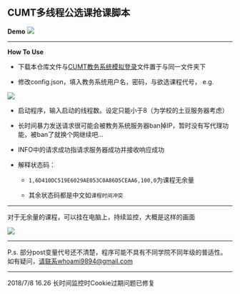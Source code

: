 ## CUMT多线程公选课抢课脚本

**Demo**
![](https://upload-images.jianshu.io/upload_images/11356161-9d4ba3a89d6d8637.jpg?imageMogr2/auto-orient/strip%7CimageView2/2/w/1240)

***

**How To Use**

+ 下载本仓库文件与[CUMT教务系统模拟登录](https://github.com/EddieIvan01/Analog_Login)文件置于与同一文件夹下

+ 修改config.json，填入教务系统用户名，密码，与欲选课程代号，
e.g.

![](https://upload-images.jianshu.io/upload_images/11356161-7009588876ac3fad.png?imageMogr2/auto-orient/strip%7CimageView2/2/w/1240)

+ 启动程序，输入启动的线程数。设定只能小于8（为学校的土豆服务器考虑）

+ 长时间暴力发送请求很可能会被教务系统服务器ban掉IP，暂时没有写代理功能，被ban了就换个网继续吧...

+ INFO中的请求成功指请求服务器成功并接收响应成功

+ 解释状态码：
   
  + `1,6D410DC519E6029AE053C0A86D5CEAA6,100,0`为课程无余量
   
  + 其余状态码都是中文如`课程时间冲突`

***

对于无余量的课程，可以挂在电脑上，持续监控，大概是这样的画面

![](https://upload-images.jianshu.io/upload_images/11356161-96e12173538f401a.gif?imageMogr2/auto-orient/strip)


***

P.s. 部分post变量代号还不清楚，程序可能不具有不同学院不同年级的普适性。如有疑问，请联系whoami9894@gmail.com

***

2018/7/8 16.26   长时间监控时Cookie过期问题已修复
